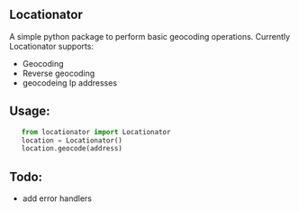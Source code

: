 ## Locationator

A simple python package to  perform basic geocoding operations.
Currently Locationator supports:
* Geocoding
* Reverse geocoding
* geocodeing Ip addresses


## Usage:
```python
   from locationator import Locationator
   location = Locationator()
   location.geocode(address)
```

## Todo:

* add error handlers

